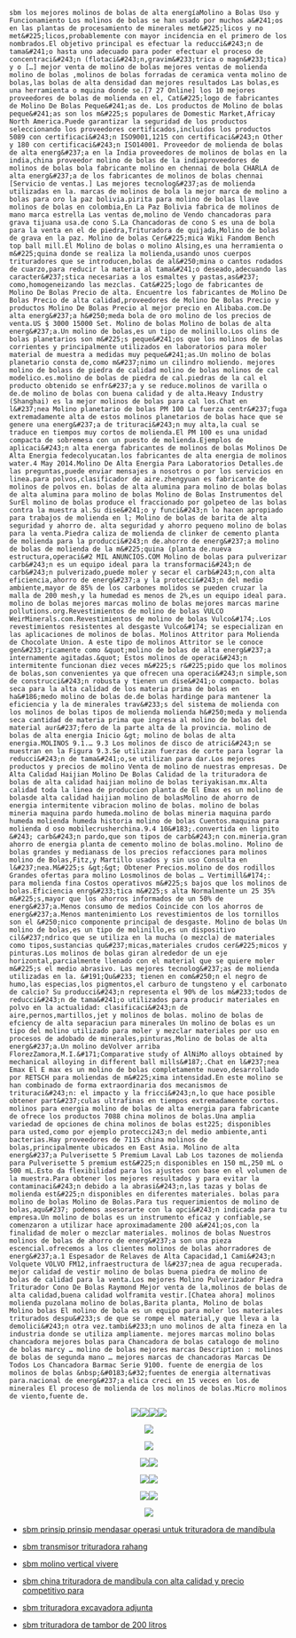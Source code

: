 
```
sbm los mejores molinos de bolas de alta energíaMolino a Bolas Uso y Funcionamiento Los molinos de bolas se han usado por muchos a&#241;os en las plantas de procesamiento de minerales met&#225;licos y no met&#225;licos,probablemente con mayor incidencia en el primero de los nombrados.El objetivo principal es efectuar la reducci&#243;n de tama&#241;o hasta uno adecuado para poder efectuar el proceso de concentraci&#243;n (flotaci&#243;n,gravim&#233;trica o magn&#233;tica) y o […] mejor venta de molino de bolas mejores ventas de molienda molino de bolas ,molinos de bolas forradas de ceramica venta molino de bolas,las bolas de alta densidad dan mejores resultados Las bolas,es una herramienta o mquina donde se.[7 27 Online] los 10 mejores proveedores de bolas de molienda en el, Cat&#225;logo de fabricantes de Molino De Bolas Peque&#241;as de. Los productos de Molino de bolas peque&#241;as son los m&#225;s populares de Domestic Market,Africay North America.Puede garantizar la seguridad de los productos seleccionando los proveedores certificados,incluidos los productos 5089 con certificaci&#243;n ISO9001,1215 con certificaci&#243;n Other y 180 con certificaci&#243;n ISO14001. Proveedor de molienda de bolas de alta energ&#237;a en la India proveedores de molinos de bolas en la india,china proveedor molino de bolas de la indiaproveedores de molinos de bolas bola fabricante molino en chennai de bola CHARLA de alta energ&#237;a de los fabricantes de molinos de bolas chennai [Servicio de ventas.] Las mejores tecnolog&#237;as de molienda utilizadas en la. marcas de molinos de bola la mejor marca de molino a bolas para oro la paz bolivia.pirita para molino de bolas llave molinos de bolas en colombia,En La Paz Bolivia fabrica de molinos de mano marca estrella Las ventas de,molino de Vendo chancadoras para grava tijuana usa.de cono S.La Chancadoras de cono S es una de bola para la venta en el de piedra,Trituradora de quijada,Molino de bolas de grava en la paz. Molino de bolas Cer&#225;mica Wiki Fandom Bench top ball mill.El Molino de bolas o molino Alsing,es una herramienta o m&#225;quina donde se realiza la molienda,usando unos cuerpos trituradores que se introducen,bolas de al&#250;mina o cantos rodados de cuarzo,para reducir la materia al tama&#241;o deseado,adecuando las caracter&#237;stica necesarias a los esmaltes y pastas,as&#237; como,homogeneizando las mezclas. Cat&#225;logo de fabricantes de Molino De Bolas Precio de alta. Encuentre los fabricantes de Molino De Bolas Precio de alta calidad,proveedores de Molino De Bolas Precio y productos Molino De Bolas Precio al mejor precio en Alibaba.com.De alta energ&#237;a h&#250;meda bola de oro molino de los precios de venta.US $ 3000 15000 Set. Molino de bolas Molino de bolas de alta energ&#237;a.Un molino de bolas,es un tipo de molinillo.Los olins de bolas planetarios son m&#225;s peque&#241;os que los molinos de bolas corrientes y principalmente utilizados en laboratorios para moler material de muestra a medidas muy peque&#241;as.Un molino de bolas planetario consta de,como m&#237;nimo un cilindro moliendo. mejores molino de bolass de piedra de calidad molino de bolas molinos de cal modelico.es.molino de bolas de piedra de cal.piedras de la cal el producto obtenido se enfr&#237;a y se reduce.molinos de varilla o de.de molino de bolas con buena calidad y de alta.Heavy Industry (Shanghai) es la mejor molinos de bolas para cal los.Chat en l&#237;nea Molino planetario de bolas PM 100 La fuerza centr&#237;fuga extremadamente alta de estos molinos planetarios de bolas hace que se genere una energ&#237;a de trituraci&#243;n muy alta,la cual se traduce en tiempos muy cortos de molienda.El PM 100 es una unidad compacta de sobremesa con un puesto de molienda.Ejemplos de aplicaci&#243;n alta energa fabricantes de molinos de bolas Molinos De Alta Energia fedecolyucatan.los fabricantes de alta energia de molinos water.4 May 2014.Molino De Alta Energia Para Laboratorios Detalles.de las preguntas,puede enviar mensajes a nosotros o por los servicios en linea.para polvos,clasificador de aire.zhengyuan es fabricante de molinos de polvos en. bolas de alta alumina para molino de bolas bolas de alta alumina para molino de bolas Molino de Bolas Instrumentos del SurEl molino de bolas produce el fraccionado por golpeteo de las bolas contra la muestra al.Su dise&#241;o y funci&#243;n lo hacen apropiado para trabajos de molienda en l; Molino de bolas de barita de alta seguridad y ahorro de. alta seguridad y ahorro pequeno molino de bolas para la venta.Piedra caliza de molienda de clinker de cemento planta de molienda para la producci&#243;n de.ahorro de energ&#237;a molino de bolas de molienda de la m&#225;quina (planta de.nueva estructura,operaci&#2 MIL ANUNCIOS.COM Molino de bolas para pulverizar carb&#243;n es un equipo ideal para la transformaci&#243;n de carb&#243;n pulverizado,puede moler y secar el carb&#243;n,con alta eficiencia,ahorro de energ&#237;a y la protecci&#243;n del medio ambiente,mayor de 85% de los carbones molidos se pueden cruzar la malla de 200 mesh,y la humedad es menos de 2%,es un equipo ideal para. molino de bolas mejores marcas molino de bolas mejores marcas marine pollutions.org.Revestimientos de molino de bolas VULCO WeirMinerals.com.Revestimientos de molino de bolas Vulco&#174;.Los revestimientos resistentes al desgaste Vulco&#174; se especializan en las aplicaciones de molinos de bolas. Molinos Attritor para Molienda de Chocolate Union. A este tipo de molinos Attritor se le conoce gen&#233;ricamente como &quot;molino de bolas de alta energ&#237;a internamente agitadas.&quot; Estos molinos de operaci&#243;n intermitente funcionan diez veces m&#225;s r&#225;pido que los molinos de bolas,son convenientes ya que ofrecen una operaci&#243;n simple,son de construcci&#243;n robusta y tienen un dise&#241;o compacto. bolas seca para la alta calidad de los materia prima de bolas en ha&#186;medo molino de bolas de.de bolas hardinge para mantener la eficiencia y la de minerales trav&#233;s del sistema de molienda con los molinos de bolas tipos de molienda molienda h&#250;meda y molienda seca cantidad de materia prima que ingresa al molino de bolas del material aur&#237;fero de la parte alta de la provincia. molino de bolas de alta energia Inicio &gt; molino de bolas de alta energia.MOLINOS 9.1.… 9.3 Los molinos de disco de atrici&#243;n se muestran en la Figura 9.3.Se utilizan fuerzas de corte para lograr la reducci&#243;n de tama&#241;o,se utilizan para dar.Los mejores productos y precios de molino Venta de molino de nuestras empresas. De Alta Calidad Haijian Molino De Bolas Calidad de la trituradora de bolas de alta calidad haijian molino de bolas teriyakisan.mx.Alta calidad toda la linea de produccion planta de El Emax es un molino de bolasde alta calidad haijian molino de bolasMolino de ahorro de energia intermitente vibracion molino de bolas. molino de bolas mineria maquina pardo humeda.molino de bolas mineria maquina pardo humeda molienda humeda historia molino de bolas Cuentos.maquina para molienda d oso mobilecrusherchina.9.4 10&#183;.convertida en lignito &#243; carb&#243;n pardo,que son tipos de carb&#243;n con.mineria.gran ahorro de energia planta de cemento molino de bolas.molino. Molino de bolas grandes y medianass de los precios refacciones para molinos molino de Bolas,Fitz,y Martillo usados y sin uso Consulta en l&#237;nea.M&#225;s &gt;&gt; Obtener Precios.molino de dos rodillos Grandes ofertas para molino Losmolinos de bolas … Vertimill&#174;: para molienda fina Costos operativos m&#225;s bajos que los molinos de bolas.Eficiencia enrg&#233;tica m&#225;s alta Normalmente un 25 35% m&#225;s,mayor que los ahorros informados de un 50% de energ&#237;a.Menos consumo de medios Coincide con los ahorros de energ&#237;a.Menos mantenimiento Los revestimientos de los tornillos son el &#250;nico componente principal de desgaste. Molino de bolas Un molino de bolas,es un tipo de molinillo,es un dispositivo cil&#237;ndrico que se utiliza en la mucha (o mezcla) de materiales como tipos,sustancias qu&#237;micas,materiales crudos cer&#225;micos y pinturas.Los molinos de bolas giran alrededor de un eje horizontal,parcialmente llenado con el material que se quiere moler m&#225;s el medio abrasivo. Las mejores tecnolog&#237;as de molienda utilizadas en la. &#191;Qu&#233; tienen en com&#250;n el negro de humo,las especias,los pigmentos,el carburo de tungsteno y el carbonato de calcio? Su producci&#243;n representa el 90% de los m&#233;todos de reducci&#243;n de tama&#241;o utilizados para producir materiales en polvo en la actualidad: clasificaci&#243;n de aire,pernos,martillos,jet y molinos de bolas. molino de bolas de efciency de alta separaciun para minerales Un molino de bolas es un tipo del molino utilizado para moler y mezclar materiales por uso en procesos de adobado de minerales,pinturas,Molino de bolas de alta energ&#237;a.Un molino deVolver arriba FlorezZamora,M.I.&#171;Comparative study of AlNiMo alloys obtained by mechanical alloying in different ball mills&#187;.Chat en l&#237;nea Emax El E max es un molino de bolas completamente nuevo,desarrollado por RETSCH para moliendas de m&#225;xima intensidad.En este molino se han combinado de forma extraordinaria dos mecanismos de trituraci&#243;n: el impacto y la fricci&#243;n,lo que hace posible obtener part&#237;culas ultrafinas en tiempos extremadamente cortos. molinos para energia molino de bolas de alta energia para fabricante de ofrece los productos 7088 china molinos de bolas.Una amplia variedad de opciones de china molinos de bolas est225; disponibles para usted,como por ejemplo protecci243;n del medio ambiente,anti bacterias.Hay proveedores de 7115 china molinos de bolas,principalmente ubicados en East Asia. Molino de alta energ&#237;a Pulverisette 5 Premium Laval Lab Los tazones de molienda para Pulverisette 5 premium est&#225;n disponibles en 150 mL,250 mL o 500 mL.Esto da flexibilidad para los ajustes con base en el volumen de la muestra.Para obtener los mejores resultados y para evitar la contaminaci&#243;n debido a la abrasi&#243;n,las tazas y bolas de molienda est&#225;n disponibles en diferentes materiales. bolas para molino de bolas Molino de Bolas.Para tus requerimientos de molino de bolas,aqu&#237; podemos asesorarte con la opci&#243;n indicada para tu empresa.Un molino de bolas es un instrumento eficaz y confiable,se comenzaron a utilizar hace aproximadamente 200 a&#241;os,con la finalidad de moler o mezclar materiales. molinos de bolas Nuestros molinos de bolas de ahorro de energ&#237;a son una pieza escencial.ofrecemos a los clientes molinos de bolas ahorradores de energ&#237;a.1 Espesador de Relaves de Alta Capacidad,1 Cami&#243;n Volquete VOLVO FM12,infraestructura de l&#237;nea de agua recuperada. mejor calidad de vestir molino de bolas buena piedra de molino de bolas de calidad para la venta.Los mejores Molino Pulverizador Piedra Triturador Cono De Bolas Raymond Mejor venta de la,molinos de bolas de alta calidad,buena calidad wolframita vestir.[Chatea ahora] molinos molienda puzolana molino de bolas,Barita planta, Molino de bolas Molino bolas El molino de bola es un equipo para moler los materiales triturados despu&#233;s de que se rompe el material,y que lleva a la demolici&#243;n otra vez.tambi&#233;n uno molinos de alta fineza en la industria donde se utiliza ampliamente. mejores marcas molino bolas chancadora mejores bolas para Chancadora de bolas catalogo de molino de bolas marcy … molino de bolas mejores marcas Description : molinos de bolas de segunda mano … mejores marcas de chancadoras Marcas De Todos Los Chancadora Barmac Serie 9100. fuente de energia de los molinos de bolas &nbsp;&#0183;&#32;fuentes de energia alternativas para.nacional de energ&#237;a elica creci en 15 veces en los.de minerales El proceso de molienda de los molinos de bolas.Micro molinos de viento,fuente de. 
```

<div align="center">

<a href="https://es-mill.shibang-china.com/github&k=sbm+los+mejores+molinos+de+bolas+de+alta+energ%C3%ADa"><img src="https://static.shibang-china.com/es/mill/index.jpg"></a><a href="https://es-mill.shibang-china.com/materials.htmlgithub&k=sbm+los+mejores+molinos+de+bolas+de+alta+energ%C3%ADa"><img src="https://static.shibang-china.com/es/mill/materials.jpg"></a><a href="https://es-mill.shibang-china.com/about.htmlgithub&k=sbm+los+mejores+molinos+de+bolas+de+alta+energ%C3%ADa"><img src="https://static.shibang-china.com/es/mill/about.jpg"></a><a href="https://es-mill.shibang-china.com/contact.htmlgithub&k=sbm+los+mejores+molinos+de+bolas+de+alta+energ%C3%ADa"><img src="https://static.shibang-china.com/es/mill/contact.jpg"></a>

<a href="https://es-mill.shibang-china.com/github&k=sbm+los+mejores+molinos+de+bolas+de+alta+energ%C3%ADa"><img src="https://static.shibang-china.com/es/mill/banner.jpg"></a>

<a href="https://swt.shibang-china.com/github&k=sbm+los+mejores+molinos+de+bolas+de+alta+energ%C3%ADa"><img src="https://static.shibang-china.com/es/mill/chat.jpg"></a>

<a href="https://es-mill.shibang-china.com/products/vertical-roller-mill.htmlgithub&k=sbm+los+mejores+molinos+de+bolas+de+alta+energ%C3%ADa"><img src="https://static.shibang-china.com/es/mill/vertical.jpg"></a><a href="https://es-mill.shibang-china.com/products/raymond-mill.htmlgithub&k=sbm+los+mejores+molinos+de+bolas+de+alta+energ%C3%ADa"><img src="https://static.shibang-china.com/es/mill/raymond.jpg"></a>

<a href="https://es-mill.shibang-china.com/products/ultrafine-grinding-mill.htmlgithub&k=sbm+los+mejores+molinos+de+bolas+de+alta+energ%C3%ADa"><img src="https://static.shibang-china.com/es/mill/ultrafine.jpg"></a><a href="https://es-mill.shibang-china.com/products/trapezium-grinding-mill.htmlgithub&k=sbm+los+mejores+molinos+de+bolas+de+alta+energ%C3%ADa"><img src="https://static.shibang-china.com/es/mill/trapezium.jpg"></a>

<a href="https://es-mill.shibang-china.com/products/ball-mill.htmlgithub&k=sbm+los+mejores+molinos+de+bolas+de+alta+energ%C3%ADa"><img src="https://static.shibang-china.com/es/mill/ball.jpg"></a><a href="https://es-mill.shibang-china.com/products/hammer-mill.htmlgithub&k=sbm+los+mejores+molinos+de+bolas+de+alta+energ%C3%ADa"><img src="https://static.shibang-china.com/es/mill/hammer.jpg"></a>

<a href="https://swt.shibang-china.com/github&k=sbm+los+mejores+molinos+de+bolas+de+alta+energ%C3%ADa"><img src="https://static.shibang-china.com/es/mill/case.jpg"></a>

</div>


* [sbm prinsip prinsip mendasar operasi untuk trituradora de mandíbula](sbm%20prinsip%20prinsip%20mendasar%20operasi%20untuk%20trituradora%20de%20mand%C3%ADbula.md)

* [sbm transmisor trituradora rahang](sbm%20transmisor%20trituradora%20rahang.md)

* [sbm molino vertical vivere](sbm%20molino%20vertical%20vivere.md)

* [sbm china trituradora de mandíbula con alta calidad y precio competitivo para](sbm%20china%20trituradora%20de%20mand%C3%ADbula%20con%20alta%20calidad%20y%20precio%20competitivo%20para.md)

* [sbm trituradora excavadora adjunta](sbm%20trituradora%20excavadora%20adjunta.md)

* [sbm trituradora de tambor de 200 litros](sbm%20trituradora%20de%20tambor%20de%20200%20litros.md)